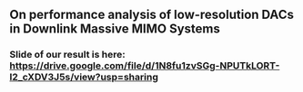 ## On performance analysis of low-resolution DACs in Downlink Massive MIMO Systems  
### Slide of our result is here: **https://drive.google.com/file/d/1N8fu1zvSGg-NPUTkLORT-I2_cXDV3J5s/view?usp=sharing**
